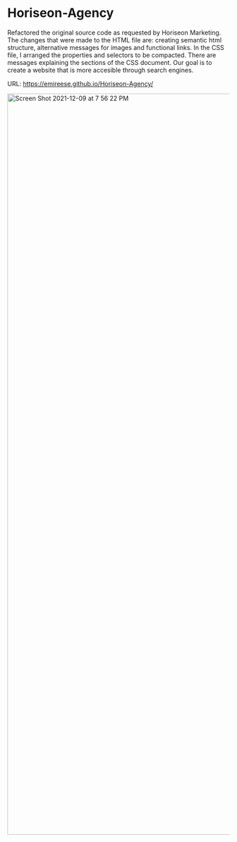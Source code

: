 # Horiseon-Agency

Refactored the original source code as requested by Horiseon Marketing. The changes that were made to the HTML file are: creating semantic html structure, alternative messages for images and functional links. In the CSS file, I arranged the properties and selectors to be compacted. There are messages explaining the sections of the CSS document. Our goal is to create a website that is more accesible through search engines. 

URL: https://emireese.github.io/Horiseon-Agency/


<img width="1680" alt="Screen Shot 2021-12-09 at 7 56 22 PM" src="https://user-images.githubusercontent.com/87937862/145502296-ff90018c-56fa-42cc-bff4-c53ce748e73a.png">
